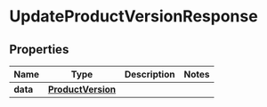 

# UpdateProductVersionResponse


## Properties

Name | Type | Description | Notes
------------ | ------------- | ------------- | -------------
**data** | [**ProductVersion**](ProductVersion.md) |  | 



